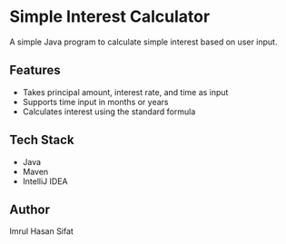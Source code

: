 # Simple Interest Calculator

A simple Java program to calculate simple interest based on user input.

## Features

- Takes principal amount, interest rate, and time as input
- Supports time input in months or years
- Calculates interest using the standard formula

## Tech Stack

- Java
- Maven
- IntelliJ IDEA

## Author

Imrul Hasan Sifat
